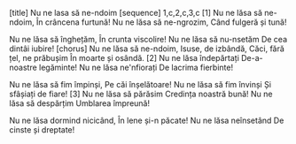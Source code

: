 [title] Nu ne lasa să ne-ndoim
[sequence] 1,c,2,c,3,c
[1]
Nu ne lăsa să ne-ndoim,
În crâncena furtună!
Nu ne lăsa să ne-ngrozim,
Când fulgeră și tună!

Nu ne lăsa să înghețăm,
În crunta viscolire!
Nu ne lăsa să nu-nsetăm
De cea dintâi iubire!
[chorus]
Nu ne lăsa să ne-ndoim,
Isuse, de izbândă,
Căci, fără țel, ne prăbușim
În moarte și osândă.
[2]
Nu ne lăsa îndepărtați
De-a-noastre legăminte!
Nu ne lăsa ne'nfiorați
De lacrima fierbinte!

Nu ne lăsa să fim împinși,
Pe căi înșelătoare!
Nu ne lăsa să fim învinși
Și sfâșiați de fiare!
[3]
Nu ne lăsa să părăsim
Credința noastră bună!
Nu ne lăsa să despărțim
Umblarea împreună!

Nu ne lăsa dormind nicicând,
În lene și-n păcate!
Nu ne lăsa neînsetând
De cinste și dreptate!

